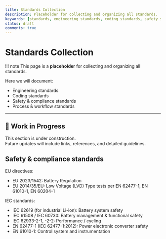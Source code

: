 ```yaml
---
title: Standards Collection
description: Placeholder for collecting and organizing all standards.
keywords: [standards, engineering standards, coding standards, safety standards, compliance standards]
status: draft
comments: true
---
```


# Standards Collection

!!! note
    This page is a **placeholder** for collecting and organizing all standards.  

Here we will document:
- Engineering standards  
- Coding standards  
- Safety & compliance standards
- Process & workflow standards  

---

## 🚧 Work in Progress
This section is under construction.  
Future updates will include links, references, and detailed guidelines.

## Safety & compliance standards
EU directives:
- EU 2023/1542: Battery Regulation
- EU 2014/35/EU: Low Voltage (LVD) Type tests per EN 62477-1, EN 61010-1, EN 60204-1

IEC standards:
- IEC 62619 (for industrial Li-ion): Battery system safety	
- IEC 61508 / IEC 60730: Battery management & functional safety	
- IEC 62933-2-1, -2-2: Performance / cycling	
- EN 62477-1 (IEC 62477-1:2012): Power electronic converter safety 	
- EN 61010-1: Control system and instrumentation	
